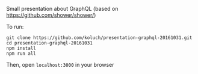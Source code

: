 Small presentation about GraphQL (based on https://github.com/shower/shower/)

To run: 
    
    git clone https://github.com/koluch/presentation-graphql-20161031.git
    cd presentation-graphql-20161031
    npm install
    npm run all

Then, open `localhost:3000` in your browser
